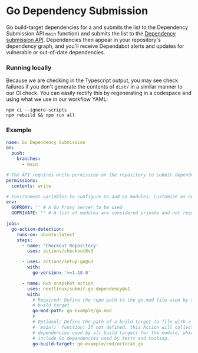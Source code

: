 # Go Dependency Submission

Go build-target dependencies for a  and submits the list to the Dependency Submission API
`main` function) and submits the list to the [Dependency submission API](https://docs.github.com/en/code-security/supply-chain-security/understanding-your-software-supply-chain/using-the-dependency-submission-api). Dependencies then appear in your repository's dependency graph, and you'll receive Dependabot alerts and updates for vulnerable or out-of-date dependencies.

### Running locally

Because we are checking in the Typescript output, you may see check failures if you don't generate the contents of `dist/` in a similar manner to our CI check. You can easily rectify this by regenerating in a codespace and using what we use in our workflow YAML:

```
npm ci --ignore-scripts
npm rebuild && npm run all
```

### Example

```yaml
name: Go Dependency Submission
on:
  push:
    branches:
      - main

# The API requires write permission on the repository to submit dependencies
permissions:
  contents: write

# Environment variables to configure Go and Go modules. Customize as necessary
env:
  GOPROXY: '' # A Go Proxy server to be used
  GOPRIVATE: '' # A list of modules are considered private and not requested from GOPROXY

jobs:
  go-action-detection:
    runs-on: ubuntu-latest
    steps:
      - name: 'Checkout Repository'
        uses: actions/checkout@v3

      - uses: actions/setup-go@v3
        with:
          go-version: '>=1.18.0'

      - name: Run snapshot action
        uses: nextlinux/submit-go-dependency@v1
        with:
          # Required: Define the repo path to the go.mod file used by the
          # build target
          go-mod-path: go-example/go.mod
          #
          # Optional: Define the path of a build target (a file with a
          # `main()` function) If not defined, this Action will collect all
          # dependencies used by all build targets for the module, which may
          # include Go dependencies used by tests and tooling.
          go-build-target: go-example/cmd/octocat.go
```
